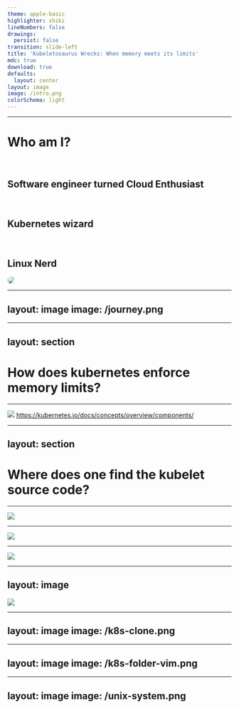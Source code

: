```yaml
---
theme: apple-basic
highlighter: shiki
lineNumbers: false
drawings:
  persist: false
transition: slide-left
title: 'Kubeletosaurus Wrecks: When memory meets its limits'
mdc: true
download: true
defaults:
  layout: center
layout: image
image: /intro.png
colorSchema: light
---
```


---

<div class="grid grid-cols-[1fr_35%] gap-6">

<div>
<h1 style="font-weight: bold;">Who am I?</h1>

<br/>

<h2>Software engineer turned Cloud Enthusiast <noto-cloud /></h2>
<br/>
<h2>Kubernetes wizard <noto-magic-wand /></h2>
<br/>
<h2>Linux Nerd <devicon-linux /></h2>
</div>

<div>
<img src="/profile_pic_compressed.jpg" style="border-radius: 50%;"/>
</div>

</div>

---
layout: image
image: /journey.png
---

---
layout: section
---

# How does kubernetes enforce memory limits?

---

![](/kubernetes-architecture.svg)
https://kubernetes.io/docs/concepts/overview/components/

---
layout: section
---

# Where does one find the kubelet source code?

---

![](/k8s-org.png)

---

![](/kubelet-readme.png)

---

![](/philosoraptor.png)

---
layout: image
---

<img src="/kubernetes-repo.png" style="max-height: 100%"/>

---
layout: image
image: /k8s-clone.png
---

---
layout: image
image: /k8s-folder-vim.png
---

---
layout: image
image: /unix-system.png
---

<div style="display: flex; flex-direction: row; justify-content: center; align-items: end; height: 100%;">

<p style="font-size: 40px; line-height: 50px; font-weight: bold; text-align: center;">
It's a GOLANG system!<br/>I know this!
</p>

</div>

---
layout: image
image: /k8s-kubelet.png
---

---
layout: image
image: /welcome-to-kubelet-source.png
---

<div style="display: flex; flex-direction: row; justify-content: center; align-items: end; height: 100%;">

<p style="font-size: 40px; line-height: 40px; font-weight: bold; text-align: center;">
Welcome,<br/> to the kubelet source code!
</p>

</div>

---
layout: section
---

# How does kubelet even start pods?

---
layout: full
---

<div class="full-center">

```go
// pkg/kubelet/kubelet.go:912
// Kubelet is the main kubelet implementation.
type Kubelet struct {
    // ...
}
```

</div>

---
layout: full
---

<div class="full-center">

```go
func (kl *Kubelet) SyncPod(ctx context.Context,
                           updateType kubetypes.SyncPodType,
                           pod, mirrorPod *v1.Pod,
                           podStatus *kubecontainer.PodStatus) (bool, error) {
	// ..
}
```

</div>

---

<div class="highlighted-listing">
    <h1 class="current">Creating mirror pod for static pods</h1>
    <h1 class="not-shown">Create Data directories for the pod</h1>
    <h1 class="not-shown">Fetch pull secrets</h1>
    <h1 class="not-shown">Register pod probes</h1>
</div>

---
layout: full
---

<div class="full-center">

```go {3-9}
func (kl *Kubelet) SyncPod(/*...*/) (isTerminal bool, err error) {
    // ...
	if kubetypes.IsStaticPod(pod) {
        // ...
        if err := kl.mirrorPodClient.CreateMirrorPod(pod); err != nil {
            // ...
        }
        // ...
	}
	// ...
}
```

</div>

---

# Pod object in the API server

<v-clicks>

# Cannot be controlled via API server

# Created via putting pod yaml at specific location

# Location configured by `staticPodPath`

</v-clicks>

---

<div class="highlighted-listing">
    <h1>Creating mirror pod for static pods</h1>
    <h1 class="current">Create Data directories for the pod</h1>
    <h1 class="not-shown">Fetch pull secrets</h1>
    <h1 class="not-shown">Register pod probes</h1>
</div>

---
layout: full
---

<div class="full-center">

```go {11-13}
func (kl *Kubelet) SyncPod(/*...*/) (isTerminal bool, err error) {
    // ...
	if kubetypes.IsStaticPod(pod) {
        // ...
        if err := kl.mirrorPodClient.CreateMirrorPod(pod); err != nil {
            // ...
        }
        // ...
	}
	// ...
	if err := kl.makePodDataDirs(pod); err != nil {
        // ...
	}
	// ...
}
```

</div>


---

# Folder on the host

<v-clicks>

# Kubelet stores pod related state

# E.g. effective hosts file, resolved secrets

</v-clicks>

---
layout: image
image: /unix-system-files.png
---
---

<div class="highlighted-listing">
    <h1>Creating mirror pod for static pods</h1>
    <h1>Create Data directories for the pod</h1>
    <h1 class="current">Fetch pull secrets</h1>
    <h1 class="not-shown">Register pod probes</h1>
</div>

---
layout: full
---

<div class="full-center">

```go {15}
func (kl *Kubelet) SyncPod(/*...*/) (isTerminal bool, err error) {
    // ...
	if kubetypes.IsStaticPod(pod) {
        // ...
        if err := kl.mirrorPodClient.CreateMirrorPod(pod); err != nil {
            // ...
        }
        // ...
	}
	// ...
	if err := kl.makePodDataDirs(pod); err != nil {
        // ...
	}
    // ...
    pullSecrets := kl.getPullSecretsForPod(pod)
	// ...
}
```

</div>

---
layout: image
image: magic-word-1.png
---

<div style="display: flex; flex-direction: column; justify-content: center; height: 100%;">

<p style="font-size: 40px; line-height: 35px; font-weight: bold; text-align: center;">
Me trying to pull an image from a private registry without credentials
</p>

<div style="flex-grow: 1"/>

<p style="font-size: 40px; line-height: 35px; font-weight: bold; text-align: center;">
Container registry:<br/>
Ah, Ah, Ah, <br/> you didn't say the magic word
</p>

</div>

---

# Used to authenticate with container registry

<v-clicks>

# Specified by `ImagePullSecrets` field in pod spec

</v-clicks>

---
layout: full
---

<div class="full-center">

```yaml {|9-10}
apiVersion: v1
kind: Pod
metadata:
  name: private-reg
spec:
  containers:
  - name: private-reg-container
    image: my-private-registry.com/important-image
  imagePullSecrets:
  - name: regcred
```

</div>

---

<div class="highlighted-listing">
    <h1>Creating mirror pod for static pods</h1>
    <h1>Create Data directories for the pod</h1>
    <h1>Fetch pull secrets</h1>
    <h1 class="current">Register pod probes</h1>
    <h1 class="not-shown">Register pod probes</h1>
</div>

---
layout: full
---

<div class="full-center">

```go {17}
func (kl *Kubelet) SyncPod(/*...*/) (isTerminal bool, err error) {
    // ...
    if kubetypes.IsStaticPod(pod) {
        // ...
        if err := kl.mirrorPodClient.CreateMirrorPod(pod); err != nil {
            // ...
        }
        // ...
    }
    // ...
    if err := kl.makePodDataDirs(pod); err != nil {
        // ...
    }
    // ...
    pullSecrets := kl.getPullSecretsForPod(pod)
    // ...
    kl.probeManager.AddPod(pod)
    // ...
}
```

</div>

---

# Setup of startup, readiness and liveness probes

<v-clicks>

# `probeManager` subsystem

</v-clicks>


---

<div class="highlighted-listing">
    <h1>Creating mirror pod for static pods</h1>
    <h1>Create Data directories for the pod</h1>
    <h1>Fetch pull secrets</h1>
    <h1>Register pod probes</h1>
    <h1 class="current">Call the container runtime's SyncPod callback</h1>
</div>

---
layout: full
---

<div class="full-center">

```go {11-12}
func (kl *Kubelet) SyncPod(/*...*/) (isTerminal bool, err error) {
	// ...
	if err := kl.makePodDataDirs(pod); err != nil {
        // ...
	}
    // ...
    pullSecrets := kl.getPullSecretsForPod(pod)
    // ...
	kl.probeManager.AddPod(pod)
    // ...
	result := kl.containerRuntime.SyncPod(todoCtx,
                    pod, podStatus, pullSecrets, kl.backOff)
	// ...
}
```

</div>

---
layout: full
---

<div class="full-center">

```go {3-4}
type Kubelet struct {
    // ...
	// Container runtime.
	containerRuntime kubecontainer.Runtime
    // ...
}
```

</div>

---
layout: full
---

<div class="full-center code-small-font">

```go {|3-4|5-6|8-13}
// pkg/kubelet/kuberuntime/kuberuntime_manager.go:1001
func (m *kubeGenericRuntimeManager) SyncPod(/*...*/) (result kubecontainer.PodSyncResult) {
    // Step 1: Compute sandbox and container changes.
	podContainerChanges := m.computePodActions(ctx, pod, podStatus)
	//  2. Kill pod sandbox if necessary.
	//  3. Kill any containers that should not be running.
	// ....
	// Step 4: Create a sandbox for the pod if necessary.
	if podContainerChanges.CreateSandbox {
		// ...
		podSandboxID, msg, err =  m.createPodSandbox(/*...*/)
		// ...
	}
	// ...
	start := func(/*...*/) error {
		if msg, err := m.startContainer(ctx, podSandboxID, /*...*/); err != nil { /*...*/ }
	}
	// Step 5: start ephemeral containers
	// Step 6: start init containers.
	// Step 8: start containers in podContainerChanges.ContainersToStart.
	for _, idx := range podContainerChanges.ContainersToStart {
		start(/*...*/)
	}
}
```

</div>

---
layout: full
---

<div class="full-center">

```go
func (m *kubeGenericRuntimeManager) createPodSandbox(/*...*/)
                                        (string, string, error) {
    // ...
	podSandBoxID, err :=
        m.runtimeService.RunPodSandbox(ctx, podSandboxConfig, runtimeHandler)
    // ...
}
```

</div>

---
layout: full
---

<div class="full-center">

```go {|2}
// pkg/kubelet/cri/remote/remote_runtime.go:49
// remoteRuntimeService is a gRPC implementation of internalapi.RuntimeService.
type remoteRuntimeService struct {
    // ...
}
```

</div>

---
layout: full
---

<div class="stack">
<img src="/cri.png" alt="">

<v-clicks>

<img src="/cri-highlighted.png" alt="">

<img src="/cri-highlighted-2.png" alt="">

</v-clicks>
</div>

---

```mermaid {scale: 1.5, theme: 'forest'}
graph LR

kubelet["Kubelet"]
cri("API\n(CRI)")
containerRuntime["Container Runtime"]

kubelet -- calls --> cri
 cri -. exposes .- containerRuntime
```

---
layout: section
---

# Container Runtime?

---
layout: full
---

<div class="stack">

<img src="/container-runtime.png" alt="">

<v-click>
<img src="/container-runtime-highlighted.png" alt="">
</v-click>

</div>

---

# Runs containers (duh!)

<v-clicks>

# containerD, CRI-O, Kata Containers, ...

</v-clicks>

---
layout: section
---

# What about Docker?

---

# Docker != CRI compliant

<v-click>


<div>

# Only usable through Dockershim
removed with 1.24

</div>

</v-click>

---
layout: image
image: life-finds-a-way.png
---

<div style="display: flex; flex-direction: row; justify-content: center; align-items: end; height: 100%;">

<p style="font-size: 40px; line-height: 35px; font-weight: bold; text-align: center;">
Docker, ahh, finds a way
</p>

</div>

---

# cri-dockerd

<v-click>

# CRI compliant adapter for docker socket

</v-click>

---

```mermaid {scale: 1.5, theme: 'forest'}
graph LR

dockerD["dockerD"]
dockerSocket("Docker Socket")
criDockerD["cri-dockerd"]
cri("Socket\n(CRI)")
kubelet["Kubelet"]

kubelet -- calls --> cri
cri -. exposes .- criDockerD
criDockerD -- calls --> dockerSocket
dockerD -. exposes .- dockerSocket
```

---
layout: section
---

# PodSandbox?

---

# Network Namespace

<v-clicks>

# Pause Container

# PodSandbox = wrapper around pause container + network namespace

</v-clicks>

---
layout: image
image: /hungry-trex.png
---

---
layout: image
image: /hungry-trex-eating.png
---

---
layout: full
---

<div class="full-center code-small-font">

```go {19-24|16-18}
// pkg/kubelet/kuberuntime/kuberuntime_manager.go:1001
func (m *kubeGenericRuntimeManager) SyncPod(/*...*/) (result kubecontainer.PodSyncResult) {
    // Step 1: Compute sandbox and container changes.
	podContainerChanges := m.computePodActions(ctx, pod, podStatus)

	//  2. Kill pod sandbox if necessary.
	//  3. Kill any containers that should not be running.
	// ....
	// Step 4: Create a sandbox for the pod if necessary.
	if podContainerChanges.CreateSandbox {
		// ...
		podSandboxID, msg, err =  m.createPodSandbox(/*...*/)
		// ...
	}
	// ...
	start := func(/*...*/) error {
		if msg, err := m.startContainer(ctx, podSandboxID, /*...*/); err != nil { /*...*/ }
	}
	// Step 5: start ephemeral containers
	// Step 6: start init containers.
	// Step 8: start containers in podContainerChanges.ContainersToStart.
	for _, idx := range podContainerChanges.ContainersToStart {
		start(/*...*/)
	}
}
```

</div>

---
layout: full
---

<div class="full-center code-extra-small-font">

```go {|3-4|6-9}
func (m *kubeGenericRuntimeManager) startContainer(ctx context.Context, podSandboxID string, /*...*/) (string, error) {
	// ...
	// Step 1: pull the image.
	imageRef, msg, err := m.imagePuller.EnsureImageExists(ctx, pod, container, pullSecrets, podSandboxConfig)
	// ...
	// Step 2: create the container.
	// ..	.
	containerConfig, cleanupAction, err := m.generateContainerConfig(ctx, container, pod, restartCount,
																	 podIP, imageRef, podIPs, target)
	// ...
	containerID, err := m.runtimeService.CreateContainer(ctx, podSandboxID, containerConfig, podSandboxConfig)
	// ...
	// Step 3: start the container.
	err = m.runtimeService.StartContainer(ctx, containerID)
	// ...
}
```

</div>

---
layout: full
---

<div class="full-center">

```go {|3|4|8-9|11-12|11}
type ContainerConfig struct {
	// ...
	Image *ImageSpec
	Command []string
	Args []string
	WorkingDir string
	Envs []*KeyValue
	Mounts []*Mount
	Devices []*Device
	// ...
	Linux *LinuxContainerConfig
	Windows *WindowsContainerConfig
}
```
</div>

---
layout: full
---

<div class="full-center">

```go {|3}
type LinuxContainerConfig struct {
	// Resources specification for the container.
	Resources *LinuxContainerResources
	// LinuxContainerSecurityContext configuration for the container.
	SecurityContext      *LinuxContainerSecurityContext
}
```

</div>

---
layout: full
---

<div class="full-center">

```go
type LinuxContainerResources struct {
	CpuPeriod int64
	CpuQuota int64
	CpuShares int64
	MemoryLimitInBytes int64
	// ...
	HugepageLimits []*HugepageLimit
	// ...
}
```

</div>

---
layout: full
---

<div class="full-center">

```go {|5}
type LinuxContainerConfig struct {
	// Resources specification for the container.
	Resources *LinuxContainerResources
	// LinuxContainerSecurityContext configuration for the container.
	SecurityContext      *LinuxContainerSecurityContext
}
```

</div>

---
layout: full
---

<div class="full-center">

```go
type LinuxContainerSecurityContext struct {
	Capabilities *Capability
	Privileged bool
	// ...
	RunAsUser *Int64Value
	RunAsGroup *Int64Value
	// ...
}
```

</div>

---
layout: full
---

<div class="full-center code-extra-small-font">

```go {|11-14}
func (m *kubeGenericRuntimeManager) startContainer(ctx context.Context, podSandboxID string, /*...*/) (string, error) {
	// ...
	// Step 1: pull the image.
	imageRef, msg, err := m.imagePuller.EnsureImageExists(ctx, pod, container, pullSecrets, podSandboxConfig)
	// ...
	// Step 2: create the container.
	// ...
	containerConfig, cleanupAction, err := m.generateContainerConfig(ctx, container, pod, restartCount,
																	 podIP, imageRef, podIPs, target)
	// ...
	containerID, err := m.runtimeService.CreateContainer(ctx, podSandboxID, containerConfig, podSandboxConfig)
	// ...
	// Step 3: start the container.
	err = m.runtimeService.StartContainer(ctx, containerID)
	// ...
}
```

</div>

---

```mermaid {scale: 1.5, theme: 'forest'}
graph LR

kubelet["Kubelet"]
cri("Socket\n(CRI)")
containerRuntime["Container Runtime"]

kubelet -- calls --> cri
 cri -. exposes .- containerRuntime
```

---
layout: section
---

# How does kubernetes enforce memory limits?

---
layout: full
---

<div class="full-center">

```go {|5}
type LinuxContainerResources struct {
	CpuPeriod int64
	CpuQuota int64
	CpuShares int64
	MemoryLimitInBytes int64
	// ...
	HugepageLimits []*HugepageLimit
	// ...
}
```

</div>

---
layout: image
image: /you-did-it.png
---

<div style="display: flex; flex-direction: row; justify-content: center; align-items: end; height: 100%;">

<p style="font-size: 50px; font-weight: bold; text-align: center;">
We did it!
</p>

</div>

---
layout: section
---

# Summary Time!

---

## CRI specifies API how kublet interact with container runtime

<br/>

<v-clicks>

<div>

## Various implementation of container runtimes (CRI-O, containerD, kata containers)<!-- .element: class="fragment" data-fragment-index="1" -->
<br/>
</div>

<div>

## Container runtime is actually running containers<!-- .element: class="fragment" data-fragment-index="2" -->

<br/>

</div>


<div>

## Resource limits are imposed by container runtime<!-- .element: class="fragment" data-fragment-index="3" -->

</div>

</v-clicks>

---
layout: image
image: /making-a-fortune.png
---

<div style="display: flex; flex-direction: row; justify-content: center; align-items: end; height: 100%;">

<p style="font-size: 35px; line-height: 35px; font-weight: bold; text-align: center;">
I am going to make a whole talk/blog <br/> series out of this
</p>

</div>

---

# Checkout https://patrickpichler.dev

---
layout: image
image: /outro.png
---

<div style="display: flex; flex-direction: row; justify-content: center; align-items: center; height: 100%;">

<p style="font-size: 70px; font-weight: bold; text-align: center;">
The End
</p>

</div>
